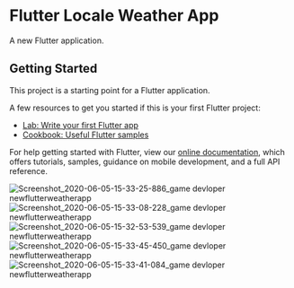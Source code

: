 # Flutter Locale Weather App

A new Flutter application.

## Getting Started

This project is a starting point for a Flutter application.

A few resources to get you started if this is your first Flutter project:

- [Lab: Write your first Flutter app](https://flutter.dev/docs/get-started/codelab)
- [Cookbook: Useful Flutter samples](https://flutter.dev/docs/cookbook)

For help getting started with Flutter, view our
[online documentation](https://flutter.dev/docs), which offers tutorials,
samples, guidance on mobile development, and a full API reference.


![Screenshot_2020-06-05-15-33-25-886_game devloper newflutterweatherapp](https://user-images.githubusercontent.com/53689685/83872049-4bd2ae80-a742-11ea-86c1-96dbb5ac3926.png)
![Screenshot_2020-06-05-15-33-08-228_game devloper newflutterweatherapp](https://user-images.githubusercontent.com/53689685/83872055-4d03db80-a742-11ea-9db7-9bc90a091844.png)
![Screenshot_2020-06-05-15-32-53-539_game devloper newflutterweatherapp](https://user-images.githubusercontent.com/53689685/83872058-4d9c7200-a742-11ea-98e2-3fdf9e3ffca4.png)
![Screenshot_2020-06-05-15-33-45-450_game devloper newflutterweatherapp](https://user-images.githubusercontent.com/53689685/83872062-4ecd9f00-a742-11ea-80af-c16d4d4b7186.png)
![Screenshot_2020-06-05-15-33-41-084_game devloper newflutterweatherapp](https://user-images.githubusercontent.com/53689685/83872066-4f663580-a742-11ea-938c-5166341693ae.png)
